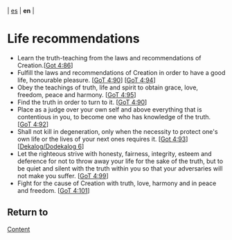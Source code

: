 | [es](../español/recomendaciones-sociales.md) | **en** |

# Life recommendations

- Learn the truth-teaching from the laws and recommendations of Creation.[[Got 4:86](./references.md/#GoT)]
- Fulfill the laws and recommendations of Creation in order to have a good life, honourable pleasure. [[GoT 4:90](./references.md/#GoT)] [[GoT 4:94](./references.md/#GoT)]
- Obey the teachings of truth, life and spirit to obtain grace, love, freedom, peace and harmony. [[GoT 4:95](./references.md/#GoT)]
- Find the truth in order to turn to it. [[GoT 4:90](./references.md/#GoT)]
- Place as a judge over your own self and above everything that is contentious in you, to become one who has knowledge of the truth. [[GoT 4:92](./references.md/#GoT)]
- Shall not kill in degeneration, only when the necessity to protect one's own life or the lives of your next ones requires it. [[Got 4:93](./references.md/#GoT)] [[Dekalog/Dodekalog 6](./references.md#DD)]
- Let the righteous strive with honesty, fairness, integrity, esteem and deference for not to throw away your life for the sake of the truth, but to be quiet and silent with the truth within you so that your adversaries will not make you suffer. [[GoT 4:99](./references.md/#GoT)]
- Fight for the cause of Creation with truth, love, harmony and in peace and freedom. [[GoT 4:101](./references.md/#GoT)]


## Return to

[Content](./content.md)
